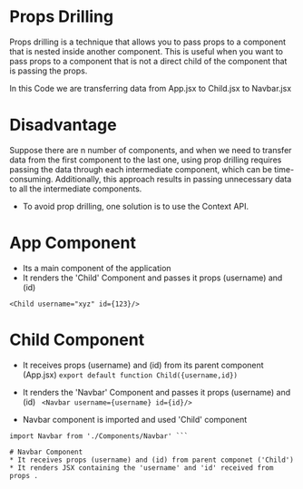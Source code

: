 # Props Drilling
Props drilling is a technique that allows you to pass props to a component that is nested inside another component. This is useful when you want to pass props to a component that is not a direct child of the component that is passing the props.

In this Code we are transferring data from App.jsx to Child.jsx to Navbar.jsx

# Disadvantage 
Suppose there are n number of components, and when we need to transfer data from the first component to the last one, using prop drilling requires passing the data through each intermediate component, which can be time-consuming. Additionally, this approach results in passing unnecessary data to all the intermediate components.

* To avoid prop drilling, one solution is to use the Context API.


# App Component
* Its a main component of the application
* It renders the 'Child' Component and passes it props (username) and (id)
```
<Child username="xyz" id={123}/>
```

# Child Component
* It receives props (username) and (id) from its parent component (App.jsx)
```export default function Child({username,id})```

* It renders the 'Navbar' Component and passes it props (username) and (id)
``` <Navbar username={username} id={id}/>```
 * Navbar component is imported and used 'Child' component 

```
import Navbar from './Components/Navbar' ```

# Navbar Component
* It receives props (username) and (id) from parent componet ('Child')
* It renders JSX containing the 'username' and 'id' received from props .